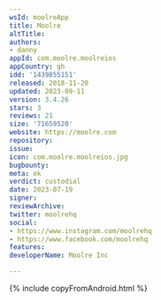 ```yaml
---
wsId: moolreApp
title: Moolre
altTitle: 
authors:
- danny
appId: com.moolre.moolreios
appCountry: gh
idd: '1439855151'
released: 2018-11-20
updated: 2023-09-11
version: 3.4.26
stars: 3
reviews: 21
size: '71659520'
website: https://moolre.com
repository: 
issue: 
icon: com.moolre.moolreios.jpg
bugbounty: 
meta: ok
verdict: custodial
date: 2023-07-19
signer: 
reviewArchive: 
twitter: moolrehq
social:
- https://www.instagram.com/moolrehq
- https://www.facebook.com/moolrehq
features: 
developerName: Moolre Inc

---
```


{% include copyFromAndroid.html %}
